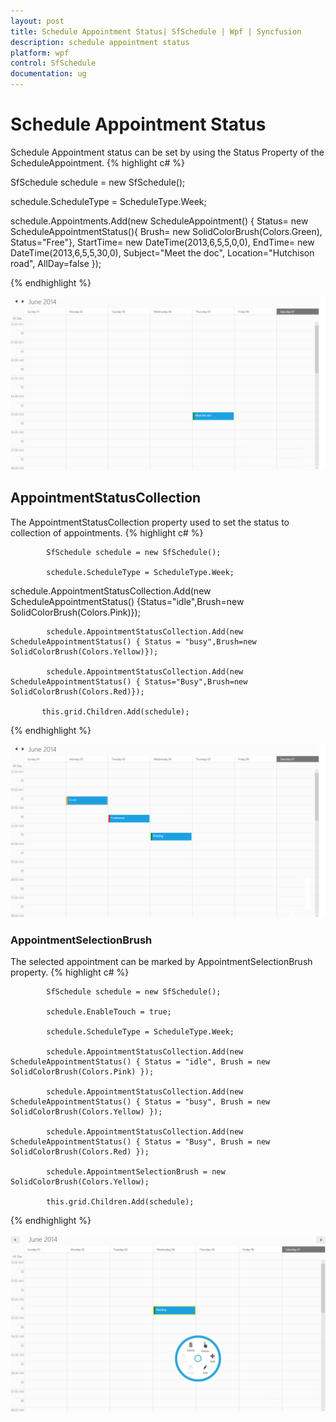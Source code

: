```yaml
---
layout: post
title: Schedule Appointment Status| SfSchedule | Wpf | Syncfusion
description: schedule appointment status
platform: wpf
control: SfSchedule
documentation: ug
---
```


# Schedule Appointment Status

Schedule Appointment status can be set by using the Status Property of the ScheduleAppointment.
{% highlight c# %}




SfSchedule schedule = new SfSchedule();

schedule.ScheduleType = ScheduleType.Week;

schedule.Appointments.Add(new ScheduleAppointment() { Status= new ScheduleAppointmentStatus(){ Brush= new SolidColorBrush(Colors.Green), Status="Free"}, StartTime= new DateTime(2013,6,5,5,0,0), EndTime= new DateTime(2013,6,5,5,30,0), Subject="Meet the doc", Location="Hutchison road", AllDay=false });


{% endhighlight  %}


![](Schedule-Appointment-Status_images/Schedule-Appointment-Status_img1.png)



## AppointmentStatusCollection

The AppointmentStatusCollection property used to set the status to collection of appointments.
{% highlight c# %}




            SfSchedule schedule = new SfSchedule();

            schedule.ScheduleType = ScheduleType.Week;

  schedule.AppointmentStatusCollection.Add(new ScheduleAppointmentStatus() {Status="idle",Brush=new SolidColorBrush(Colors.Pink)});

            schedule.AppointmentStatusCollection.Add(new ScheduleAppointmentStatus() { Status = "busy",Brush=new SolidColorBrush(Colors.Yellow)});

            schedule.AppointmentStatusCollection.Add(new ScheduleAppointmentStatus() { Status="Busy",Brush=new SolidColorBrush(Colors.Red)});

           this.grid.Children.Add(schedule);


{% endhighlight %}


![](Schedule-Appointment-Status_images/Schedule-Appointment-Status_img2.png)



### AppointmentSelectionBrush

The selected appointment can be marked by AppointmentSelectionBrush property.
{% highlight c# %}






            SfSchedule schedule = new SfSchedule();

            schedule.EnableTouch = true;

            schedule.ScheduleType = ScheduleType.Week;

            schedule.AppointmentStatusCollection.Add(new ScheduleAppointmentStatus() { Status = "idle", Brush = new SolidColorBrush(Colors.Pink) });

            schedule.AppointmentStatusCollection.Add(new ScheduleAppointmentStatus() { Status = "busy", Brush = new SolidColorBrush(Colors.Yellow) });

            schedule.AppointmentStatusCollection.Add(new ScheduleAppointmentStatus() { Status = "Busy", Brush = new SolidColorBrush(Colors.Red) });

            schedule.AppointmentSelectionBrush = new SolidColorBrush(Colors.Yellow);

            this.grid.Children.Add(schedule);

{% endhighlight  %}

![](Schedule-Appointment-Status_images/Schedule-Appointment-Status_img3.png)



